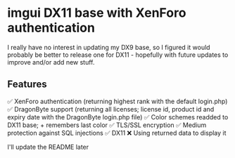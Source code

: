 # imgui DX11 base with XenForo authentication

I really have no interest in updating my DX9 base, so I figured it would probably be better to release one for DX11 - hopefully with future updates to improve and/or add new stuff.

## Features

✅ XenForo authentication (returning highest rank with the default login.php)
✅ DragonByte support (returning all licenses; license id, product id and expiry date with the DragonByte login.php file)
✅ Color schemes readded to DX11 base; + remembers last color
✅ TLS/SSL encryption
✅ Medium protection against SQL injections
✅ DX11
❌ Using returned data to display it

I'll update the README later

